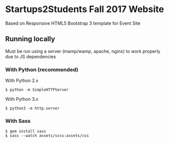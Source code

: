 # Startups2Students Fall 2017 Website
Based on Responsive HTML5 Bootstrap 3 template for Event Site

## Running locally
Must be run using a server (mamp/wamp, apache, nginx) to work properly due to JS dependencies

### With Python (recommended)
With Python 2.x
```shell
$ python -m SimpleHTTPServer
```
With Python 3.x
```shell
$ python3 -m http.server
```

### With Sass
```shell
$ gem install sass
$ sass --watch assets/scss:assets/css
```
